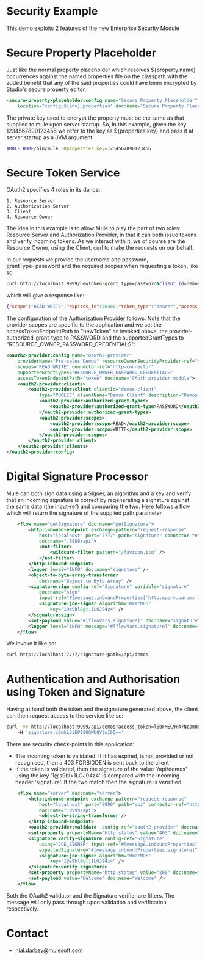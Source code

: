 Security Example
================
This demo exploits 2 features of the new Enterprise Security Module

Secure Property Placeholder
=========================== 
Just like the normal property placeholder which resolves ${property.name} occurrences against the
named properties file on the classpath with the added benefit that any of the said properties could have been encrypted by Studio's secure property 
editor. 
```xml
<secure-property-placeholder:config name="Secure_Property_Placeholder" key="${properties.key}" 
	location="config.${env}.properties" doc:name="Secure Property Placeholder" />
```
The private key used to encrypt the property must be the same as that supplied to mule upon server startup. So, in this example, 
given the key 1234567890123456 we refer to the key as ${properties.key} and pass it at server startup as a JVM argument
```bash
$MULE_HOME/bin/mule -Dproperties.key=1234567890123456
```

Secure Token Service
====================
OAuth2 specifies 4 roles in its dance:
	
	1. Resource Server
	2. Authorization Server
	3. Client
	4. Resource Owner
	
The idea in this example is to allow Mule to play the part of two roles: Resource Server and Authorization Provider, in that it can both issue tokens
and verify incoming tokens. As we interact with it, we of course are the Resource Owner, using the Client, curl to make the requests on our behalf. 

In our requests we provide the username and password, grantType=password and the required scopes when requesting a token, like so:

```bash
curl http://localhost:9999/newToken?grant_type=password&client_id=demos-client&username=nialdarbey&password=hello123&scope=READ%20WRITE
```
which will give a response like:

```json
{"scope":"READ WRITE","expires_in":86400,"token_type":"bearer","access_token":"l8bFMEC9PA7NcpmHeTYS43Wl96_Y6LuIOhGci2zMJf0Qso9llgRLkgQjarMzUhvQz8vGVHmazrZ2C-Gjo20khg"}
```

The configuration of the Authorization Provider follows. Note that the provider scopes are specific to the application and we set the accessTokenEndpointPath to "newToken" as invoked above, the provider-authorized-grant-type to PASSWORD and the 
supportedGrantTypes to "RESOURCE_OWNER_PASSWORD_CREDENTIALS":

```xml
<oauth2-provider:config name="oauth2-provider"
	providerName="Pre-sales Demos" resourceOwnerSecurityProvider-ref="demos-security-provider"
	scopes="READ WRITE" connector-ref="http-connector"
	supportedGrantTypes="RESOURCE_OWNER_PASSWORD_CREDENTIALS"
	accessTokenEndpointPath="token" doc:name="OAuth provider module">
	<oauth2-provider:clients>
		<oauth2-provider:client clientId="demos-client"
			type="PUBLIC" clientName="Demos Client" description="Demos Client desc">
			<oauth2-provider:authorized-grant-types>
				<oauth2-provider:authorized-grant-type>PASSWORD</oauth2-provider:authorized-grant-type>
			</oauth2-provider:authorized-grant-types>
			<oauth2-provider:scopes>
				<oauth2-provider:scope>READ</oauth2-provider:scope>
				<oauth2-provider:scope>WRITE</oauth2-provider:scope>
			</oauth2-provider:scopes>
		</oauth2-provider:client>
	</oauth2-provider:clients>
</oauth2-provider:config>
```

Digital Signature Processor
===========================
Mule can both sign data using a Signer, an algorithm and a key and verify that an incoming signature is correct by regenerating a signature against the same data (the input-ref) and comparing the two.
Here follows a flow which will return the signature of the supplied path parameter
```xml
	<flow name="getSignature" doc:name="getSignature">
		<http:inbound-endpoint exchange-pattern="request-response"
			host="localhost" port="7777" path="signature" connector-ref="http-connector"
			doc:name=":8888/api">
			<not-filter>
				<wildcard-filter pattern="/favicon.ico" />
			</not-filter>
		</http:inbound-endpoint>
		<logger level="INFO" doc:name="signature" />
		<object-to-byte-array-transformer
			doc:name="Object to Byte Array" />
		<signature:sign config-ref="Signature" variable="signature"
			doc:name="sign"
			input-ref="#[message.inboundProperties['http.query.params'].path.getBytes()]">
			<signature:jce-signer algorithm="HmacMD5"
				key="1@s9bl&gt;1LOJ94z4" />
		</signature:sign>
		<set-payload value="#[flowVars.signature]" doc:name="signature" />
		<logger level="INFO" message="#[flowVars.signature]" doc:name="Logger" />
	</flow>
```
We invoke it like so:
```bash
curl http://localhost:7777/signature?path=/api/demos
```

Authentication and Authorisation using Token and Signature
==========================================================

Having at hand both the token and the signature generated above, the client can then request access to the service like so:

```bash
curl -vv http://localhost:9999/api/demos?access_token=l8bFMEC9PA7NcpmHeTYS43Wl96_Y6LuIOhGci2zMJf0Qso9llgRLkgQjarMzUhvQz8vGVHmazrZ2C-Gjo20khg 
	-H 'signature:xGmhL3iEP70UQMUQVlwI0Q=='
```

There are security check-points in this application:
	
* The incoming token is validated. If it has expired, is not provided or not recognised, then a 403 FORBIDDEN is sent back to the client
* If the token is validated, then the signature of the value '/api/demos' using the key '1@s9bl&gt;1LOJ94z4' is compared with the incoming header 'signature'. If the two match then the signature is verirified

```xml
	<flow name="server" doc:name="server">
		<http:inbound-endpoint exchange-pattern="request-response"
			host="localhost" port="9999" path="api" connector-ref="http-connector"
			doc:name=":9999/api">
			<object-to-string-transformer />
		</http:inbound-endpoint>
		<oauth2-provider:validate  config-ref="oauth2-provider" doc:name="validate" />
        <set-property propertyName="http.status" value="403" doc:name="http.status = 403"/>
		<signature:verify-signature config-ref="Signature"
			using="JCE_SIGNER" input-ref="#[message.inboundProperties['http.request.path']]"
			expectedSignature="#[message.inboundProperties.signature]" doc:name="verify">
			<signature:jce-signer algorithm="HmacMD5"
				key="1@s9bl&gt;1LOJ94z4" />
		</signature:verify-signature>
        <set-property propertyName="http.status" value="200" doc:name="http.status = 200"/>
		<set-payload value="Welcome" doc:name="Welcome" />
	</flow>

```
	
Both the OAuth2 validator and the Signature verifier are filters. The message will only pass through upon validation and verification respectively.

Contact
=======
* nial.darbey@mulesoft.com
